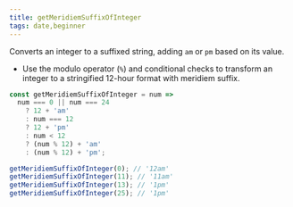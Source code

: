 ```yaml
---
title: getMeridiemSuffixOfInteger
tags: date,beginner
---
```


Converts an integer to a suffixed string, adding `am` or `pm` based on its value.

- Use the modulo operator (`%`) and conditional checks to transform an integer to a stringified 12-hour format with meridiem suffix.

```js
const getMeridiemSuffixOfInteger = num =>
  num === 0 || num === 24
    ? 12 + 'am'
    : num === 12
    ? 12 + 'pm'
    : num < 12
    ? (num % 12) + 'am'
    : (num % 12) + 'pm';
```

```js
getMeridiemSuffixOfInteger(0); // '12am'
getMeridiemSuffixOfInteger(11); // '11am'
getMeridiemSuffixOfInteger(13); // '1pm'
getMeridiemSuffixOfInteger(25); // '1pm'
```
